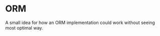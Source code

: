 # ORM  
  A small idea for how an ORM implementation could work without seeing most optimal way.  
  
